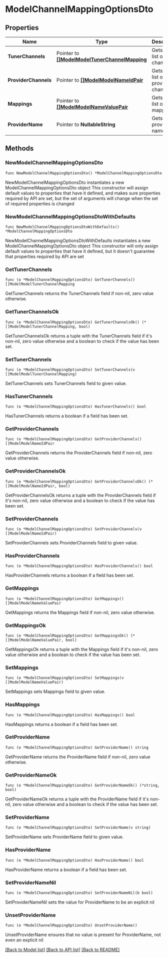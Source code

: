 # ModelChannelMappingOptionsDto

## Properties

Name | Type | Description | Notes
------------ | ------------- | ------------- | -------------
**TunerChannels** | Pointer to [**[]ModelModelTunerChannelMapping**](ModelModelTunerChannelMapping.md) | Gets or sets list of tuner channels. | [optional] 
**ProviderChannels** | Pointer to [**[]ModelModelNameIdPair**](ModelModelNameIdPair.md) | Gets or sets list of provider channels. | [optional] 
**Mappings** | Pointer to [**[]ModelModelNameValuePair**](ModelModelNameValuePair.md) | Gets or sets list of mappings. | [optional] 
**ProviderName** | Pointer to **NullableString** | Gets or sets provider name. | [optional] 

## Methods

### NewModelChannelMappingOptionsDto

`func NewModelChannelMappingOptionsDto() *ModelChannelMappingOptionsDto`

NewModelChannelMappingOptionsDto instantiates a new ModelChannelMappingOptionsDto object
This constructor will assign default values to properties that have it defined,
and makes sure properties required by API are set, but the set of arguments
will change when the set of required properties is changed

### NewModelChannelMappingOptionsDtoWithDefaults

`func NewModelChannelMappingOptionsDtoWithDefaults() *ModelChannelMappingOptionsDto`

NewModelChannelMappingOptionsDtoWithDefaults instantiates a new ModelChannelMappingOptionsDto object
This constructor will only assign default values to properties that have it defined,
but it doesn't guarantee that properties required by API are set

### GetTunerChannels

`func (o *ModelChannelMappingOptionsDto) GetTunerChannels() []ModelModelTunerChannelMapping`

GetTunerChannels returns the TunerChannels field if non-nil, zero value otherwise.

### GetTunerChannelsOk

`func (o *ModelChannelMappingOptionsDto) GetTunerChannelsOk() (*[]ModelModelTunerChannelMapping, bool)`

GetTunerChannelsOk returns a tuple with the TunerChannels field if it's non-nil, zero value otherwise
and a boolean to check if the value has been set.

### SetTunerChannels

`func (o *ModelChannelMappingOptionsDto) SetTunerChannels(v []ModelModelTunerChannelMapping)`

SetTunerChannels sets TunerChannels field to given value.

### HasTunerChannels

`func (o *ModelChannelMappingOptionsDto) HasTunerChannels() bool`

HasTunerChannels returns a boolean if a field has been set.

### GetProviderChannels

`func (o *ModelChannelMappingOptionsDto) GetProviderChannels() []ModelModelNameIdPair`

GetProviderChannels returns the ProviderChannels field if non-nil, zero value otherwise.

### GetProviderChannelsOk

`func (o *ModelChannelMappingOptionsDto) GetProviderChannelsOk() (*[]ModelModelNameIdPair, bool)`

GetProviderChannelsOk returns a tuple with the ProviderChannels field if it's non-nil, zero value otherwise
and a boolean to check if the value has been set.

### SetProviderChannels

`func (o *ModelChannelMappingOptionsDto) SetProviderChannels(v []ModelModelNameIdPair)`

SetProviderChannels sets ProviderChannels field to given value.

### HasProviderChannels

`func (o *ModelChannelMappingOptionsDto) HasProviderChannels() bool`

HasProviderChannels returns a boolean if a field has been set.

### GetMappings

`func (o *ModelChannelMappingOptionsDto) GetMappings() []ModelModelNameValuePair`

GetMappings returns the Mappings field if non-nil, zero value otherwise.

### GetMappingsOk

`func (o *ModelChannelMappingOptionsDto) GetMappingsOk() (*[]ModelModelNameValuePair, bool)`

GetMappingsOk returns a tuple with the Mappings field if it's non-nil, zero value otherwise
and a boolean to check if the value has been set.

### SetMappings

`func (o *ModelChannelMappingOptionsDto) SetMappings(v []ModelModelNameValuePair)`

SetMappings sets Mappings field to given value.

### HasMappings

`func (o *ModelChannelMappingOptionsDto) HasMappings() bool`

HasMappings returns a boolean if a field has been set.

### GetProviderName

`func (o *ModelChannelMappingOptionsDto) GetProviderName() string`

GetProviderName returns the ProviderName field if non-nil, zero value otherwise.

### GetProviderNameOk

`func (o *ModelChannelMappingOptionsDto) GetProviderNameOk() (*string, bool)`

GetProviderNameOk returns a tuple with the ProviderName field if it's non-nil, zero value otherwise
and a boolean to check if the value has been set.

### SetProviderName

`func (o *ModelChannelMappingOptionsDto) SetProviderName(v string)`

SetProviderName sets ProviderName field to given value.

### HasProviderName

`func (o *ModelChannelMappingOptionsDto) HasProviderName() bool`

HasProviderName returns a boolean if a field has been set.

### SetProviderNameNil

`func (o *ModelChannelMappingOptionsDto) SetProviderNameNil(b bool)`

 SetProviderNameNil sets the value for ProviderName to be an explicit nil

### UnsetProviderName
`func (o *ModelChannelMappingOptionsDto) UnsetProviderName()`

UnsetProviderName ensures that no value is present for ProviderName, not even an explicit nil

[[Back to Model list]](../README.md#documentation-for-models) [[Back to API list]](../README.md#documentation-for-api-endpoints) [[Back to README]](../README.md)


